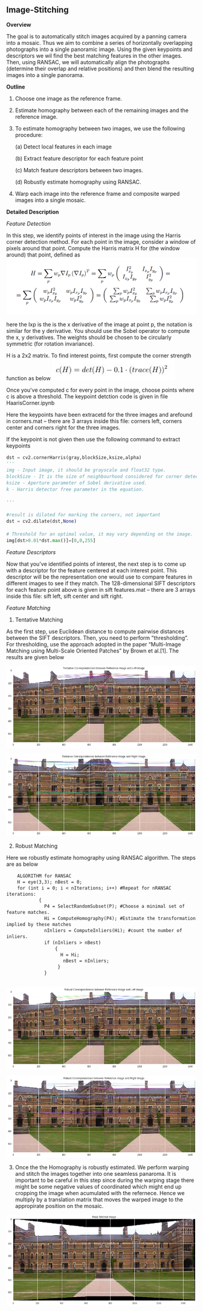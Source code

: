 ## Image-Stitching

**Overview**

The goal is to automatically stitch images acquired by a panning camera into a mosaic. Thus we aim  to combine a series of horizontally overlapping photographs into a single panoramic image. Using the given keypoints and descriptors we wil find the best matching features in the other images. Then, using RANSAC, we will automatically align the photographs (determine their overlap and relative positions) and then blend the resulting images into a single panorama.

**Outline**
 
1. Choose one image as the reference frame.
 
2. Estimate homography between each of the remaining images and the reference
image. 

3. To estimate homography between two images, we use the
following procedure:

    (a) Detect local features in each image 

    (b) Extract feature descriptor for each feature point 

    (c) Match feature descriptors between two images.

    (d) Robustly estimate homography using RANSAC.

4. Warp each image into the reference frame and composite warped images into a single mosaic.

**Detailed Description**

*Feature Detection*

In this step, we identify points of interest in the image using the Harris corner detection method. For each point in the image, consider a window of pixels around that point.  Compute the Harris matrix H for (the window around) that point, defined as
![alt text](https://github.com/sreenithy/Image-Stitching/blob/master/misc/harriseq-structuretensor.png )

here the Ixp is the is the x derivative of the image at point p, the notation is similar for the y derivative. You should use the Sobel operator to compute the x, y derivatives. The weights  should be chosen to be circularly symmetric (for rotation invariance).  

H is a 2x2 matrix.  To find interest points, first compute the corner strength function as below
![alt text](https://github.com/sreenithy/Image-Stitching/blob/master/misc/harriseq1.png)

Once you've computed c for every point in the image, choose points where c is above a threshold. 
The keypoint detction code is given in file HaarisCorner.ipynb

Here the keypoints have been extracetd  for the three images and arefound in 
corners.mat – there are 3 arrays inside this file: corners left, corners
center and corners right for the three images.

If the keypoint is not given then use the following command to extract keypoints

```python 
dst = cv2.cornerHarris(gray,blockSize,ksize,alpha)
'''
img - Input image, it should be grayscale and float32 type.
blockSize - It is the size of neighbourhood considered for corner detection
ksize - Aperture parameter of Sobel derivative used.
k - Harris detector free parameter in the equation.

'''

#result is dilated for marking the corners, not important
dst = cv2.dilate(dst,None)

# Threshold for an optimal value, it may vary depending on the image.
img[dst>0.01*dst.max()]=[0,0,255]
```

*Feature Descriptors*

Now that you've identified points of interest, the next step is to come up with a descriptor for the feature centered at each interest point.  This descriptor will be the representation one would use to compare features in different images to see if they match. The 128-dimensional SIFT descriptors for each feature
point above is given in  sift features.mat – there
are 3 arrays inside this file: sift left, sift center and sift right. 


*Feature Matching*

1. Tentative Matching 

As the first step, use Euclidean distance to compute pairwise distances
between the SIFT descriptors. Then, you need to perform
”thresholding”. For thresholding, use the approach adopted in the paper “Multi-Image
Matching using Multi-Scale Oriented Patches” by Brown et al.[1]. 
The results are given below

![alt text](https://github.com/sreenithy/Image-Stitching/blob/master/misc/tentative1%2C2.png "Tentative Correspondence between the reference image and the left image")

![alt text](https://github.com/sreenithy/Image-Stitching/blob/master/misc/tentaive2%2C3.png "Tentative Correspondence between the reference image and the right image")

2. Robust Matching 

Here we robustly estimate homography using RANSAC algorithm. The steps are as below
```
    ALGORITHM for RANSAC
    H = eye(3,3); nBest = 0;
    for (int i = 0; i < nIterations; i++) #Repeat for nRANSAC iterations:
            {
              P4 = SelectRandomSubset(P); #Choose a minimal set of feature matches.
              Hi = ComputeHomography(P4); #Estimate the transformation implied by these matches
              nInliers = ComputeInliers(Hi); #count the number of inliers.
              if (nInliers > nBest)
                  {
                    H = Hi;                  
                     nBest = nInliers;
                   }
              }
     
```


![alt text](https://github.com/sreenithy/Image-Stitching/blob/master/misc/Robust1%2C2.png "Robust Correspondence between the reference image and the left image")

![alt text](https://github.com/sreenithy/Image-Stitching/blob/master/misc/robust2%2C3.png "Robust Correspondence between the reference image and the right image")

3. Once the the Homography is robustly estimated. We perform warping and stitch the images together into one seamless panaroma. It is important to be careful in this step since during the warping stage there might be some negative values of coordinated which might end up cropping the image when acumulated with the refernece. Hence we multiply by a translation matrix that moves the warped image to the appropirate position on the mosaic.

![alt text](https://github.com/sreenithy/Image-Stitching/blob/master/misc/stitchedimages.png "Robust Correspondence between the reference image and the left image")


